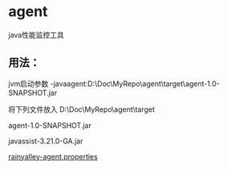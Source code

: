 # agent
java性能监控工具

## 用法：
jvm启动参数 -javaagent:D:\Doc\MyRepo\agent\target\agent-1.0-SNAPSHOT.jar


将下列文件放入 D:\Doc\MyRepo\agent\target

agent-1.0-SNAPSHOT.jar

javassist-3.21.0-GA.jar

[rainyalley-agent.properties](https://github.com/WakelessDragon/agent/blob/master/src/test/resources/rainyalley-agent.properties)
